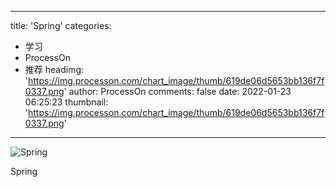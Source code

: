 
---
title: 'Spring'
categories: 
 - 学习
 - ProcessOn
 - 推荐
headimg: 'https://img.processon.com/chart_image/thumb/619de06d5653bb136f7f0337.png'
author: ProcessOn
comments: false
date: 2022-01-23 06:25:23
thumbnail: 'https://img.processon.com/chart_image/thumb/619de06d5653bb136f7f0337.png'
---

<div>   
<img class="thumb" alt="Spring" src="https://img.processon.com/chart_image/thumb/619de06d5653bb136f7f0337.png" referrerpolicy="no-referrer">
<p>Spring</p>  
</div>
            